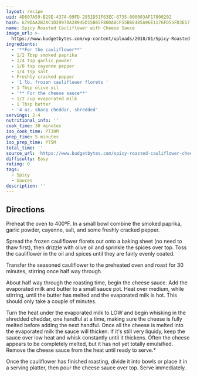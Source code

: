 ```yaml
---
layout: recipe
uid: 4D607A59-B29E-437A-99FD-2951D51F63EC-6735-000003AF17800202
hash: 679DAA2B2AC1D29970A2894ED15B65F80DAACF55B6E485A96E1176FD55FD3E17
name: Spicy Roasted Cauliflower with Cheese Sauce
image_url: >-
  https://www.budgetbytes.com/wp-content/uploads/2018/01/Spicy-Roasted-Cauliflower-with-Cheese-Sauce-V2-300x400.jpg
ingredients:
  - '**For the cauliflower**'
  - 1/2 Tbsp smoked paprika
  - 1/4 tsp garlic powder
  - 1/8 tsp cayenne pepper
  - 1/4 tsp salt
  - Freshly cracked pepper
  - '1 lb. frozen cauliflower florets '
  - 1 Tbsp olive oil
  - '** For the cheese sauce**'
  - 1/2 cup evaporated milk
  - 1 Tbsp butter
  - '4 oz. sharp cheddar, shredded'
servings: 2-4
nutritional_info: ''
cook_time: 30 minutes
iso_cook_time: PT30M
prep_time: 5 minutes
iso_prep_time: PT5M
total_time: ''
source_url: 'https://www.budgetbytes.com/spicy-roasted-cauliflower-cheese-sauce/'
difficulty: Easy
rating: 0
tags:
  - Spicy
  - Sauces
description: ''
---
```

## Directions

Preheat the oven to 400ºF. In a small bowl combine the smoked paprika, garlic powder, cayenne, salt, and some freshly cracked pepper.

Spread the frozen cauliflower florets out onto a baking sheet (no need to thaw first), then drizzle with olive oil and sprinkle the spices over top. Toss the cauliflower in the oil and spices until they are fairly evenly coated.

Transfer the seasoned cauliflower to the preheated oven and roast for 30 minutes, stirring once half way through.

About half way through the roasting time, begin the cheese sauce. Add the evaporated milk and butter to a small sauce pot. Heat over medium, while stirring, until the butter has melted and the evaporated milk is hot. This should only take a couple of minutes.

Turn the heat under the evaporated milk to LOW and begin whisking in the shredded cheddar, one handful at a time, making sure the cheese is fully melted before adding the next handful. Once all the cheese is melted into the evaporated milk the sauce will thicken. If it's still very liquidy, keep the sauce over low heat and whisk constantly until it thickens. Often the cheese appears to be completely melted, but it has not yet totally emulsified. Remove the cheese sauce from the heat until ready to serve.*

Once the cauliflower has finished roasting, divide it into bowls or place it in a serving platter, then pour the cheese sauce over top. Serve immediately.
